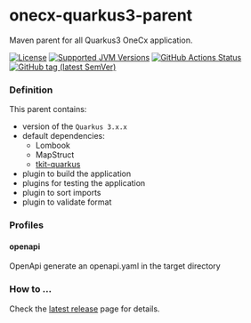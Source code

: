 # onecx-quarkus3-parent

Maven parent for all Quarkus3 OneCx application.

[![License](https://img.shields.io/github/license/onecx/onecx-quarkus2-parent?style=for-the-badge&logo=apache)](https://www.apache.org/licenses/LICENSE-2.0)
[![Supported JVM Versions](https://img.shields.io/badge/JVM-17-brightgreen.svg?style=for-the-badge&logo=Java)](https://openjdk.org/projects/jdk/17/)
[![GitHub Actions Status](https://img.shields.io/github/actions/workflow/status/onecx/onecx-quarkus3-parent/build.yml?logo=GitHub&style=for-the-badge)](https://github.com/onecx/onecx-quarkus3-parent/actions/workflows/build.yml)
[![GitHub tag (latest SemVer)](https://img.shields.io/github/v/release/onecx/onecx-quarkus3-parent?display_name=tag&sort=semver&logo=github&style=for-the-badge)](https://github.com/onecx/onecx-quarkus2-parent/releases/latest)

### Definition

This parent contains:
* version of the `Quarkus 3.x.x`
* default dependencies:
    * Lombook
    * MapStruct
    * [tkit-quarkus](https://github.com/1000kit/tkit-quarkus)
* plugin to build the application
* plugins for testing the application
* plugin to sort imports
* plugin to validate format

### Profiles

#### openapi

OpenApi generate an openapi.yaml in the target directory

### How to ...

Check the [latest release](https://github.com/onecx/onecx-quarkus3-parent/releases/latest) page for details.
